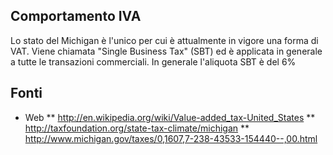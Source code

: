 ## Comportamento IVA
Lo stato del Michigan è l'unico per cui è attualmente in vigore una forma di VAT. Viene chiamata  "Single Business Tax" (SBT)  ed è applicata in generale a tutte le transazioni commerciali.
In generale l'aliquota SBT è del 6%


## Fonti
* Web
 ** http://en.wikipedia.org/wiki/Value-added_tax-United_States
 ** http://taxfoundation.org/state-tax-climate/michigan
 ** http://www.michigan.gov/taxes/0,1607,7-238-43533-154440--,00.html
